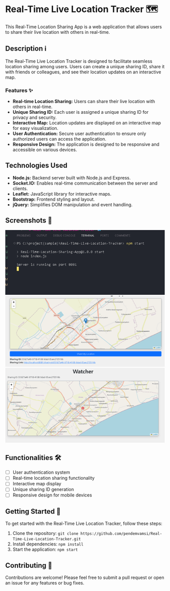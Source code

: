 # Real-Time Live Location Tracker 🗺️

This Real-Time Location Sharing App is a web application that allows users to share their live location with others in real-time.

## Description ℹ️

The Real-Time Live Location Tracker is designed to facilitate seamless location sharing among users. Users can create a unique sharing ID, share it with friends or colleagues, and see their location updates on an interactive map.

### Features ✨

- **Real-time Location Sharing:** Users can share their live location with others in real-time.
- **Unique Sharing ID:** Each user is assigned a unique sharing ID for privacy and security.
- **Interactive Map:** Location updates are displayed on an interactive map for easy visualization.
- **User Authentication:** Secure user authentication to ensure only authorized users can access the application.
- **Responsive Design:** The application is designed to be responsive and accessible on various devices.

## Technologies Used

- **Node.js:** Backend server built with Node.js and Express.
- **Socket.IO:** Enables real-time communication between the server and clients.
- **Leaflet:** JavaScript library for interactive maps.
- **Bootstrap:** Frontend styling and layout.
- **jQuery:** Simplifies DOM manipulation and event handling.

## Screenshots 🎥

[![Screenshot 1](./videos-images/Screenshotnpmstart.png)](./videos-images/Screenshotnpmstart.png)
[![Screenshot 2](./videos-images/Screenshot(linkgenerate).png)](./videos-images/Screenshot(linkgenerate).png)
[![Screenshot 3](./videos-images/Screenshot(sharinglink).png)](./videos-images/Screenshot(sharinglink).png)


## Functionalities 🛠️

- [ ] User authentication system
- [ ] Real-time location sharing functionality
- [ ] Interactive map display
- [ ] Unique sharing ID generation
- [ ] Responsive design for mobile devices

## Getting Started 🚀

To get started with the Real-Time Live Location Tracker, follow these steps:

1. Clone the repository: `git clone https://github.com/pendemvamsi/Real-Time-Live-Location-Tracker.git`
2. Install dependencies: `npm install`
3. Start the application: `npm start`

## Contributing 🤝

Contributions are welcome! Please feel free to submit a pull request or open an issue for any features or bug fixes.
